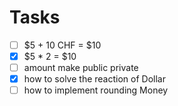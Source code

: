 # Tasks
- [ ] $5 + 10 CHF = $10
- [x] $5 * 2 = $10
- [ ] amount make public private
- [x] how to solve the reaction of Dollar
- [ ] how to implement rounding Money